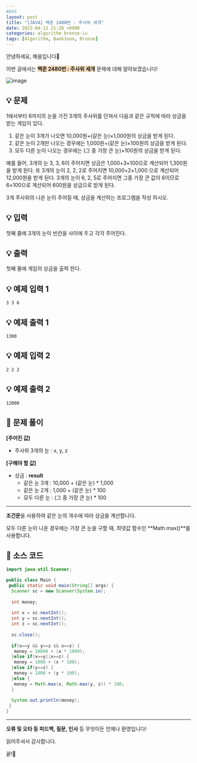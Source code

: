 ```yaml
---
#045
layout: post
title: "[JAVA] 백준 2480번 : 주사위 세개"
date: 2022-04-12 21:28 +0900
categories: algorithm bronze-iv
tags: [Algorithm, BaekJoon, Bronze]
---
```


안녕하세요, 해을입니다🦖

이번 글에서는 <span style="background-color:#f7ddbe">**백준 2480번 : 주사위 세개**</span> 문제에 대해 알아보겠습니다!

![image](https://user-images.githubusercontent.com/39720852/164965239-a3f4d8c7-2d85-4f17-a06f-b6c8f3135299.png)

## 💡 문제

1에서부터 6까지의 눈을 가진 3개의 주사위를 던져서 다음과 같은 규칙에 따라 상금을 받는 게임이 있다.

1. 같은 눈이 3개가 나오면 10,000원+(같은 눈)×1,000원의 상금을 받게 된다.
2. 같은 눈이 2개만 나오는 경우에는 1,000원+(같은 눈)×100원의 상금을 받게 된다.
3. 모두 다른 눈이 나오는 경우에는 (그 중 가장 큰 눈)×100원의 상금을 받게 된다.

예를 들어, 3개의 눈 3, 3, 6이 주어지면 상금은 1,000+3×100으로 계산되어 1,300원을 받게 된다. 또 3개의 눈이 2, 2, 2로 주어지면 10,000+2×1,000 으로 계산되어 12,000원을 받게 된다. 3개의 눈이 6, 2, 5로 주어지면 그중 가장 큰 값이 6이므로 6×100으로 계산되어 600원을 상금으로 받게 된다.

3개 주사위의 나온 눈이 주어질 때, 상금을 계산하는 프로그램을 작성 하시오.

## 💡 입력

첫째 줄에 3개의 눈이 빈칸을 사이에 두고 각각 주어진다.

## 💡 출력

첫째 줄에 게임의 상금을 출력 한다.

## 💡 예제 입력 1

```
3 3 6
```

## 💡 예제 출력 1

```
1300
```

## 💡 예제 입력 2

```
2 2 2
```

## 💡 예제 출력 2

```
12000
```

## 🚩 문제 풀이

**[주어진 값]**

* 주사위 3개의 눈 : x, y, z

**[구해야 할 값]**

* 상금 : **result**
  * 같은 눈 3개 : 10,000 + (같은 눈) * 1,000
  * 같은 눈 2개 : 1,000 + (같은 눈) * 100
  * 모두 다른 눈 : (그 중 가장 큰 눈) * 100

---

**조건문**을 사용하여 같은 눈의 개수에 따라 상금을 계산합니다.

모두 다른 눈이 나온 경우에는 가장 큰 눈을 구할 때, 최댓값 함수인 **Math.max()**를 사용합니다.

## 🚩 소스 코드

``` java
import java.util.Scanner;

public class Main {
 public static void main(String[] args) {  
  Scanner sc = new Scanner(System.in);
  
  int money;
  
  int x = sc.nextInt();
  int y = sc.nextInt();
  int z = sc.nextInt();
  
  sc.close();
  
  if(x==y && y==z && x==z) {
   money = 10000 + (x * 1000);
  }else if(x==y||x==z) {
   money = 1000 + (x * 100);
  }else if(y==z) {
   money = 1000 + (y * 100);
  }else {
   money = Math.max(x, Math.max(y, z)) * 100;
  }
  
  System.out.println(money);
 }
}
```

---

**오류 및 오타 등 피드백, 질문, 인사** 등 무엇이든 언제나 환영입니다!

읽어주셔서 감사합니다.

끝!🦕
